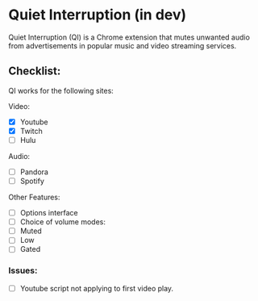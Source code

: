# Quiet Interruption (in dev)

Quiet Interruption (QI) is a Chrome extension that mutes unwanted audio from advertisements in popular music and video streaming services.

## Checklist:
QI works for the following sites:

Video:
  - [x] Youtube
  - [x] Twitch
  - [ ] Hulu

Audio:
  - [ ] Pandora
  - [ ] Spotify

Other Features:
 - [ ] Options interface
 - [ ] Choice of volume modes:
  - [ ] Muted
  - [ ] Low
  - [ ] Gated

### Issues:
- [ ] Youtube script not applying to first video play.
